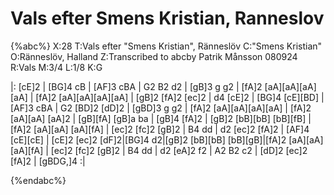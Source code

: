 # Vals efter Smens Kristian, Ranneslov

{%abc%}
X:28
T:Vals efter "Smens Kristian", Ränneslöv
C:"Smens Kristian"
O:Ränneslöv, Halland
Z:Transcribed to abcby Patrik Månsson 080924
R:Vals
M:3/4
L:1/8
K:G

|: [cE]2 | [BG]4 cB | [AF]3 cBA | G2 B2 d2 | [gB]3 g g2 |
[fA]2 [aA][aA][aA][aA] | [fA]2 [aA][aA][aA][aA] | [gB]2 [fA]2 [ec]2 | d4 [cE]2 | [BG]4 [cE][BD] |
[AF]3 cBA | G2 [BD]2 [dD]2 | [gBD]3 g g2 | [fA]2 [aA][aA][aA][aA] | [fA]2 [aA][aA] [aA]2 |
[gB][fA] [gB]a ba | [gB]4 [fA]2 | [gB]2 [bB][bB] [bB][fB] | [fA]2 [aA][aA] [aA][fA] |
[ec]2 [fc]2 [gB]2 | B4 dd | d2 [ec]2 [fA]2 | [AF]4 [cE][cE] |
[cE]2 [ec]2 [dF]2|[BG]4 d2|[gB]2 [bB][bB] [bB][gB]|[fA]2 [aA][aA] [aA][fA] | [ec]2 [fc]2 [gB]2 |
B4 dd | d2 [eA]2 f2 | A2 B2 c2 | [dD]2 [ec]2 [fA]2 | [gBDG,]4 :|



{%endabc%}
